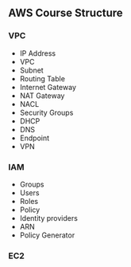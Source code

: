 ## AWS Course Structure

### VPC
-  IP Address
-  VPC
-  Subnet
-  Routing Table
-  Internet Gateway
-  NAT Gateway
-  NACL
-  Security Groups
-  DHCP
-  DNS
-  Endpoint
-  VPN

### IAM
-  Groups
-  Users
-  Roles
-  Policy
-  Identity providers
-  ARN
-  Policy Generator

### EC2
